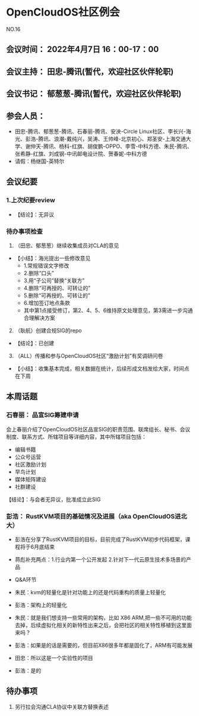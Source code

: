 # OpenCloudOS社区例会

NO.16

## 会议时间： 2022年4月7日 16：00-17：00
## 会议主持： 田忠-腾讯(暂代，欢迎社区伙伴轮职)
## 会议书记： 郁葱葱-腾讯(暂代，欢迎社区伙伴轮职)
## 参会人员： 
* 田忠-腾讯、郁葱葱-腾讯、石春丽-腾讯、安泱-Circle Linux社区、李长兴-海光、彭浩-腾讯、浪潮-戴纯兴，吴涛、王帅峰-北京初心、郑圣安-上海交通大学、谢仲天-腾讯、杨科-红旗、胡俊鹏-OPPO、李雪-中科方德、朱民-腾讯、张希静-红旗、刘成钢-中讯邮电设计院、贺春妮-中科方德
* 请假：杨继国-英特尔

## 会议纪要

### 1.上次纪要review

* 【结论】：无异议

### 待办事项检查 

1. （田忠、郁葱葱）继续收集成员对CLA的意见
* 【小结】：海光提出一些修改意见
   * 1.常规错误文字修改  
   * 2.删除“口头”
   * 3.用“子公司”替换“关联方”
   * 4.删除“可再授的、可转让的”
   * 5.删除“可再授的、可转让的”
   * 6.增加签订地点条款
   * 其中第1点接受修订，第2、4、5、6维持原文处理意见，第3需进一步沟通合理解决方案

2. （耿航）创建合规SIG的repo
* 【结论】：已创建

3. （ALL）传播和参与OpenCloudOS社区“激励计划”有奖调研问卷
* 【小结】：收集基本完成，相关数据在统计，后续形成文档发给大家，时间点在下周

## 本周话题

### 石春丽： 品宣SIG筹建申请
会上春丽介绍了OpenCloudOS社区品宣SIG的职责范围、联席组长、秘书、会议制度、联系方式、所辖项目等详细内容，其中所辖项目包括：
* 编辑书籍
* 公众号运营 
* 社区激励计划
* 早鸟计划
* 媒体矩阵建设
* 社群建设

【结论】：与会者无异议，批准成立此SIG

### 彭浩： RustKVM项目的基础情况及进展（aka OpenCloudOS进北大）
* 彭浩在分享了RustKVM项目的目标，目前完成了RustKVM初步代码框架，课程将于6月底结束
* 蒋彪补充两点：1.行业内第一个公开发起 2.针对下一代云原生技术多场景的产品

* Q&A环节
* 朱民：kvm的轻量化是针对功能上的还是代码重构的质量上轻量化
* 彭浩：架构上的轻量化
* 朱民：就是我们想支持一些常用的架构，比如 X86 ARM,把一些不可用的功能去掉，后续虚拟化相关的新特性出来之后，会把社区的相关特性移植到这里面来吗？
* 彭浩：如果是的话是需要的，但目前X86很多年都是固化了，ARM有可能发展
* 田忠：所以这是一个实验性的项目
* 彭浩：是的

## 待办事项
1. 另行拉会沟通CLA协议中关联方替换表述


